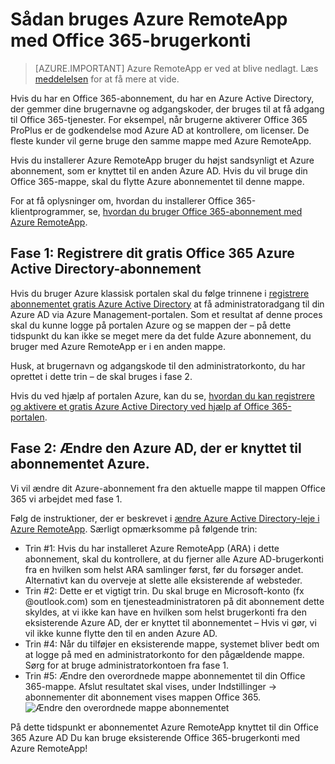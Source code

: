 
<properties 
    pageTitle="Sådan bruges Azure RemoteApp med Office 365-brugerkonti | Microsoft Azure"
    description="Lær at bruge Azure RemoteApp med min Office 365-brugerkonti"
    services="remoteapp"
    documentationCenter="" 
    authors="piotrci" 
    manager="mbaldwin" />

<tags 
    ms.service="remoteapp" 
    ms.workload="compute" 
    ms.tgt_pltfrm="na" 
    ms.devlang="na" 
    ms.topic="article" 
    ms.date="08/15/2016" 
    ms.author="elizapo" />



# <a name="how-to-use-azure-remoteapp-with-office-365-user-accounts"></a>Sådan bruges Azure RemoteApp med Office 365-brugerkonti

> [AZURE.IMPORTANT]
> Azure RemoteApp er ved at blive nedlagt. Læs [meddelelsen](https://go.microsoft.com/fwlink/?linkid=821148) for at få mere at vide.

Hvis du har en Office 365-abonnement, du har en Azure Active Directory, der gemmer dine brugernavne og adgangskoder, der bruges til at få adgang til Office 365-tjenester. For eksempel, når brugerne aktiverer Office 365 ProPlus er de godkendelse mod Azure AD at kontrollere, om licenser. De fleste kunder vil gerne bruge den samme mappe med Azure RemoteApp.

Hvis du installerer Azure RemoteApp bruger du højst sandsynligt et Azure abonnement, som er knyttet til en anden Azure AD. Hvis du vil bruge din Office 365-mappe, skal du flytte Azure abonnementet til denne mappe.

For at få oplysninger om, hvordan du installerer Office 365-klientprogrammer, se, [hvordan du bruger Office 365-abonnement med Azure RemoteApp](remoteapp-officesubscription.md).
 
## <a name="phase-1-register-your-free-office-365-azure-active-directory-subscription"></a>Fase 1: Registrere dit gratis Office 365 Azure Active Directory-abonnement
Hvis du bruger Azure klassisk portalen skal du følge trinnene i [registrere abonnementet gratis Azure Active Directory](https://technet.microsoft.com/library/dn832618.aspx) at få administratoradgang til din Azure AD via Azure Management-portalen. Som et resultat af denne proces skal du kunne logge på portalen Azure og se mappen der – på dette tidspunkt du kan ikke se meget mere da det fulde Azure abonnement, du bruger med Azure RemoteApp er i en anden mappe.

Husk, at brugernavn og adgangskode til den administratorkonto, du har oprettet i dette trin – de skal bruges i fase 2.

Hvis du ved hjælp af portalen Azure, kan du se, [hvordan du kan registrere og aktivere et gratis Azure Active Directory ved hjælp af Office 365-portalen](http://azureblogger.com/2016/01/how-to-register-and-activate-a-free-azure-active-directory-using-office-365-portal/).

## <a name="phase-2-change-the-azure-ad-associated-with-your-azure-subscription"></a>Fase 2: Ændre den Azure AD, der er knyttet til abonnementet Azure.
Vi vil ændre dit Azure-abonnement fra den aktuelle mappe til mappen Office 365 vi arbejdet med fase 1.

Følg de instruktioner, der er beskrevet i [ændre Azure Active Directory-leje i Azure RemoteApp](remoteapp-changetenant.md). Særligt opmærksomme på følgende trin:

- Trin #1: Hvis du har installeret Azure RemoteApp (ARA) i dette abonnement, skal du kontrollere, at du fjerner alle Azure AD-brugerkonti fra en hvilken som helst ARA samlinger først, før du forsøger andet. Alternativt kan du overveje at slette alle eksisterende af websteder.
- Trin #2: Dette er et vigtigt trin. Du skal bruge en Microsoft-konto (fx @outlook.com) som en tjenesteadministratoren på dit abonnement dette skyldes, at vi ikke kan have en hvilken som helst brugerkonti fra den eksisterende Azure AD, der er knyttet til abonnementet – Hvis vi gør, vi vil ikke kunne flytte den til en anden Azure AD.
- Trin #4: Når du tilføjer en eksisterende mappe, systemet bliver bedt om at logge på med en administratorkonto for den pågældende mappe. Sørg for at bruge administratorkontoen fra fase 1.
- Trin #5: Ændre den overordnede mappe abonnementet til din Office 365-mappe. Afslut resultatet skal vises, under Indstillinger -> abonnementer dit abonnement vises mappen Office 365. 
![Ændre den overordnede mappe abonnementet](./media/remoteapp-o365user/settings.png)
 

På dette tidspunkt er abonnementet Azure RemoteApp knyttet til din Office 365 Azure AD Du kan bruge eksisterende Office 365-brugerkonti med Azure RemoteApp!




